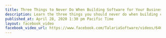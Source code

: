 ```yaml
---
title: Three Things to Never Do When Building Software for Your Business
description: Learn the three things you should never do when building custom software for your business and the one thing you absolutely must do.
published_at: April 28, 2020 1:30 pm Pacific Time
layout: facebook_video
facebook_video_url: https://www.facebook.com/TalariaSoftware/videos/646468779243234/
---
```

